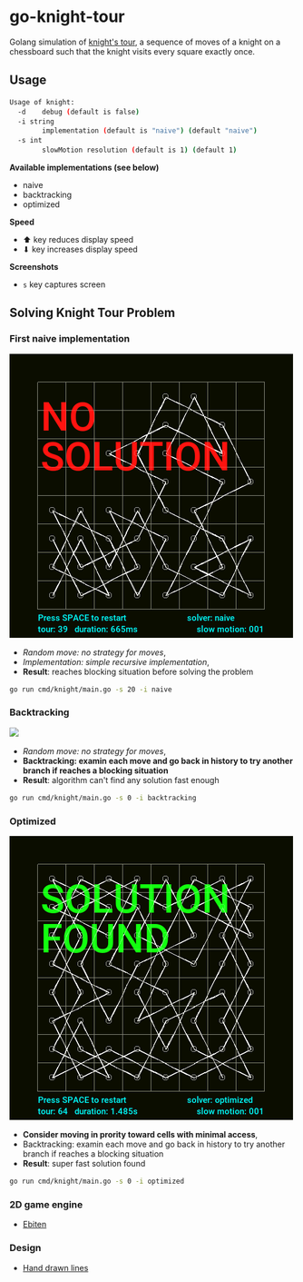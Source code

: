 # go-knight-tour

Golang simulation of [knight's tour](https://en.wikipedia.org/wiki/Knight%27s_tour), a sequence of moves of a knight on a chessboard such that the knight visits every square exactly once.

## Usage

```sh
Usage of knight:
  -d    debug (default is false)
  -i string
        implementation (default is "naive") (default "naive")
  -s int
        slowMotion resolution (default is 1) (default 1)
```

**Available implementations (see below)**
* naive
* backtracking
* optimized

**Speed**
* ⬆ key reduces display speed
* ⬇ key increases display speed

**Screenshots**
* `s` key captures screen

## Solving Knight Tour Problem

### First naive implementation

![](res/naive.png)

* *Random move: no strategy for moves*,
* *Implementation: simple recursive implementation*,
* **Result**: reaches blocking situation before solving the problem

```sh
go run cmd/knight/main.go -s 20 -i naive
```

### Backtracking

![](res/backtracking.gif)

* *Random move: no strategy for moves*,
* **Backtracking: examin each move and go back in history to try another branch if reaches a blocking situation**
* **Result**: algorithm can't find any solution fast enough

```sh
go run cmd/knight/main.go -s 0 -i backtracking
```

### Optimized

![](res/optimized.png)

* **Consider moving in prority toward cells with minimal access**,
* Backtracking: examin each move and go back in history to try another branch if reaches a blocking situation
* **Result**: super fast solution found

```sh
go run cmd/knight/main.go -s 0 -i optimized
```

### 2D game engine

* [Ebiten](https://github.com/hajimehoshi/ebiten/v2)

### Design

* [Hand drawn lines](https://shihn.ca/posts/2020/roughjs-algorithms/)